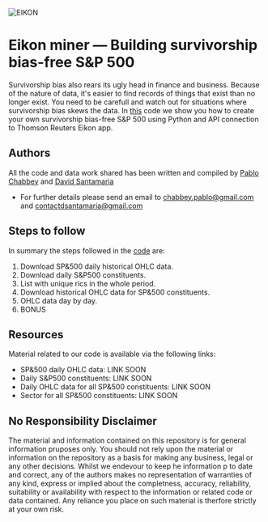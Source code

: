 ![EIKON](https://user-images.githubusercontent.com/74096987/118463524-2004ca80-b700-11eb-83ef-2667931eb2e3.JPG)
# Eikon miner — Building survivorship bias-free S&P 500

Survivorship bias also rears its ugly head in finance and business. Because of the nature of data, it's easier to find records of things that exist than no longer exist. You need to be carefull and watch out for situations where survivorship bias skews the data. In [this](https://github.com/dsantamaria-sudo/eikon_miner/blob/main/Eikon_miner.py) code we show you how to create your own survivorship bias-free S&P 500 using Python and API connection to Thomson Reuters Eikon app.

## Authors

All the code and data work shared has been written and compiled by [Pablo Chabbey](https://www.linkedin.com/in/pablo-chabbey-sanchez-43841b193/) and [David Santamaria](https://www.linkedin.com/in/david-santamaria-ma%C3%B1e-911726164/)

  - For further details please send an email to chabbey.pablo@gmail.com and contactdsantamaria@gmail.com

## Steps to follow

In summary the steps followed in the [code](https://github.com/dsantamaria-sudo/eikon_miner/blob/main/Eikon_miner.py) are:

1. Download SP&500 daily historical OHLC data.
2. Download daily S&P500 constituents.
3. List with unique rics in the whole period.
4. Download historical OHLC data for SP&500 constituents.
5. OHLC data day by day.
6. BONUS


## Resources
Material related to our code is available via the following links:

  - SP&500 daily OHLC data: LINK SOON
  - Daily S&P500 constituents: LINK SOON
  - Daily OHLC data for all SP&500 constituents: LINK SOON
  - Sector for all SP&500 constituents: LINK SOON

  
## No Responsibility Disclaimer
The material and information contained on this repository is for general information pruposes only. You should not rely upon the material or information on the repository as a basis for making any business, legal or any other decisions. Whilst we endevour to keep he information p to date and correct, any of the authors makes no representation of warranties of any kind, express or implied about the completness, accuracy, reliability, suitability or availability with respect to the information or related code or data contained. Any reliance you place on such material is therfore strictly at your own risk.


